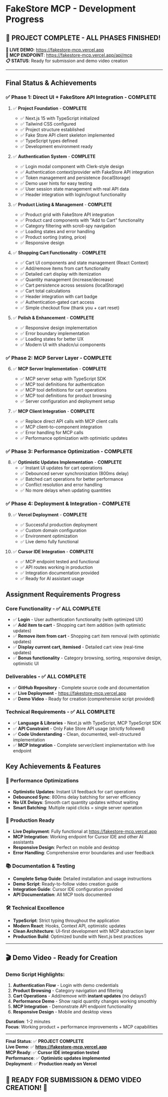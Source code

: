 # FakeStore MCP - Development Progress

## 🎉 **PROJECT COMPLETE - ALL PHASES FINISHED!**

**🚀 LIVE DEMO**: https://fakestore-mcp.vercel.app  
**🤖 MCP ENDPOINT**: https://fakestore-mcp.vercel.app/api/mcp  
**📋 STATUS**: Ready for submission and demo video creation

---

## Final Status & Achievements

### **✅ Phase 1: Direct UI + FakeStore API Integration** - **COMPLETE**
1. ✅ **Project Foundation** - **COMPLETE**
   - ✅ Next.js 15 with TypeScript initialized
   - ✅ Tailwind CSS configured
   - ✅ Project structure established
   - ✅ Fake Store API client skeleton implemented
   - ✅ TypeScript types defined
   - ✅ Development environment ready

2. ✅ **Authentication System** - **COMPLETE**
   - ✅ Login modal component with Clerk-style design
   - ✅ Authentication context/provider with FakeStore API integration
   - ✅ Token management and persistence (localStorage)
   - ✅ Demo user hints for easy testing
   - ✅ User session state management with real API data
   - ✅ Header integration with login/logout functionality

3. ✅ **Product Listing & Management** - **COMPLETE**
   - ✅ Product grid with FakeStore API integration
   - ✅ Product card components with "Add to Cart" functionality
   - ✅ Category filtering with scroll-spy navigation
   - ✅ Loading states and error handling
   - ✅ Product sorting (rating, price)
   - ✅ Responsive design

4. ✅ **Shopping Cart Functionality** - **COMPLETE**
   - ✅ Cart UI components and state management (React Context)
   - ✅ Add/remove items from cart functionality  
   - ✅ Detailed cart display with itemization
   - ✅ Quantity management (increase/decrease)
   - ✅ Cart persistence across sessions (localStorage)
   - ✅ Cart total calculations
   - ✅ Header integration with cart badge
   - ✅ Authentication-gated cart access
   - ✅ Simple checkout flow (thank you + cart reset)

5. ✅ **Polish & Enhancement** - **COMPLETE**
   - ✅ Responsive design implementation
   - ✅ Error boundary implementation
   - ✅ Loading states for better UX
   - ✅ Modern UI with shadcn/ui components

### **✅ Phase 2: MCP Server Layer** - **COMPLETE**
6. ✅ **MCP Server Implementation** - **COMPLETE**
   - ✅ MCP server setup with TypeScript SDK
   - ✅ MCP tool definitions for authentication
   - ✅ MCP tool definitions for cart operations
   - ✅ MCP tool definitions for product browsing
   - ✅ Server configuration and deployment setup

7. ✅ **MCP Client Integration** - **COMPLETE**
   - ✅ Replace direct API calls with MCP client calls
   - ✅ MCP client-to-component integration
   - ✅ Error handling for MCP calls
   - ✅ Performance optimization with optimistic updates

### **✅ Phase 3: Performance Optimization** - **COMPLETE**
8. ✅ **Optimistic Updates Implementation** - **COMPLETE**
   - ✅ Instant UI updates for cart operations
   - ✅ Debounced server synchronization (800ms delay)
   - ✅ Batched cart operations for better performance
   - ✅ Conflict resolution and error handling
   - ✅ No more delays when updating quantities

### **✅ Phase 4: Deployment & Integration** - **COMPLETE**
9. ✅ **Vercel Deployment** - **COMPLETE**
   - ✅ Successful production deployment
   - ✅ Custom domain configuration
   - ✅ Environment optimization
   - ✅ Live demo fully functional

10. ✅ **Cursor IDE Integration** - **COMPLETE**
    - ✅ MCP endpoint tested and functional
    - ✅ API routes working in production
    - ✅ Integration documentation provided
    - ✅ Ready for AI assistant usage

## Assignment Requirements Progress

### Core Functionality - **✅ ALL COMPLETE**
- ✅ **Login** - User authentication functionality (with optimized UX)
- ✅ **Add item to cart** - Shopping cart item addition (with optimistic updates)
- ✅ **Remove item from cart** - Shopping cart item removal (with optimistic updates)
- ✅ **Display current cart, itemised** - Detailed cart view (real-time updates)
- ✅ **Bonus functionality** - Category browsing, sorting, responsive design, optimistic UI

### Deliverables - **✅ ALL COMPLETE**
- ✅ **GitHub Repository** - Complete source code and documentation
- ✅ **Live Deployment** - https://fakestore-mcp.vercel.app
- ✅ **Demo Video** - Ready for creation (comprehensive script provided)

### Technical Requirements - **✅ ALL COMPLETE**
- ✅ **Language & Libraries** - Next.js with TypeScript, MCP TypeScript SDK
- ✅ **API Constraint** - Only Fake Store API usage (strictly followed)
- ✅ **Code Understanding** - Clean, documented, well-structured implementation
- ✅ **MCP Integration** - Complete server/client implementation with live endpoint

## Key Achievements & Features

### 🚀 **Performance Optimizations**
- **Optimistic Updates**: Instant UI feedback for cart operations
- **Debounced Sync**: 800ms delay batching for server efficiency
- **No UX Delays**: Smooth cart quantity updates without waiting
- **Smart Batching**: Multiple rapid clicks = single server operation

### 🎯 **Production Ready**
- **Live Deployment**: Fully functional at https://fakestore-mcp.vercel.app
- **MCP Integration**: Working endpoint for Cursor IDE and other AI assistants
- **Responsive Design**: Perfect on mobile and desktop
- **Error Handling**: Comprehensive error boundaries and user feedback

### 📚 **Documentation & Testing**
- **Complete Setup Guide**: Detailed installation and usage instructions
- **Demo Script**: Ready-to-follow video creation guide
- **Integration Guide**: Cursor IDE configuration provided
- **API Documentation**: All MCP tools documented

### 🛠️ **Technical Excellence**
- **TypeScript**: Strict typing throughout the application
- **Modern React**: Hooks, Context API, optimistic updates
- **Clean Architecture**: UI-first development with MCP abstraction layer
- **Production Build**: Optimized bundle with Next.js best practices

---

## 🎬 Demo Video - Ready for Creation

### **Demo Script Highlights:**
1. **Authentication Flow** - Login with demo credentials
2. **Product Browsing** - Category navigation and filtering
3. **Cart Operations** - Add/remove with **instant updates** (no delays!)
4. **Performance Demo** - Show rapid quantity changes working smoothly
5. **MCP Integration** - Demonstrate API endpoint functionality
6. **Responsive Design** - Mobile and desktop views

**Duration**: 1-2 minutes  
**Focus**: Working product + performance improvements + MCP capabilities

---

**Final Status**: ✅ **PROJECT COMPLETE**  
**Live Demo**: ✅ **https://fakestore-mcp.vercel.app**  
**MCP Ready**: ✅ **Cursor IDE integration tested**  
**Performance**: ✅ **Optimistic updates implemented**  
**Deployment**: ✅ **Production ready on Vercel**  

## 🎉 **READY FOR SUBMISSION & DEMO VIDEO CREATION!** 🎉 